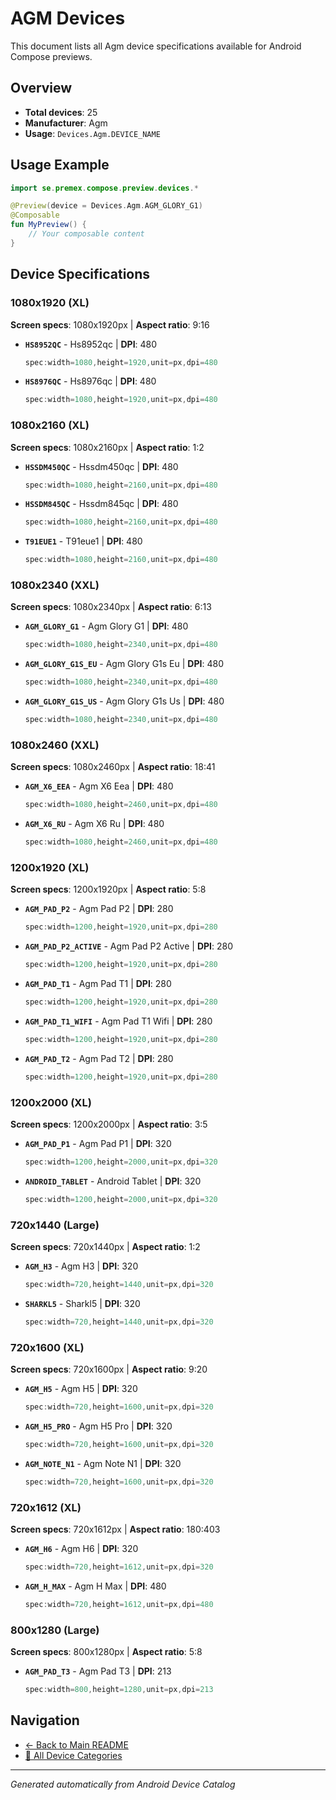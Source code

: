# AGM Devices

This document lists all Agm device specifications available for Android Compose previews.

## Overview

- **Total devices**: 25
- **Manufacturer**: Agm
- **Usage**: `Devices.Agm.DEVICE_NAME`

## Usage Example

```kotlin
import se.premex.compose.preview.devices.*

@Preview(device = Devices.Agm.AGM_GLORY_G1)
@Composable
fun MyPreview() {
    // Your composable content
}
```

## Device Specifications

### 1080x1920 (XL)

**Screen specs**: 1080x1920px | **Aspect ratio**: 9:16

- **`HS8952QC`** - Hs8952qc | **DPI**: 480
  ```kotlin
  spec:width=1080,height=1920,unit=px,dpi=480
  ```

- **`HS8976QC`** - Hs8976qc | **DPI**: 480
  ```kotlin
  spec:width=1080,height=1920,unit=px,dpi=480
  ```

### 1080x2160 (XL)

**Screen specs**: 1080x2160px | **Aspect ratio**: 1:2

- **`HSSDM450QC`** - Hssdm450qc | **DPI**: 480
  ```kotlin
  spec:width=1080,height=2160,unit=px,dpi=480
  ```

- **`HSSDM845QC`** - Hssdm845qc | **DPI**: 480
  ```kotlin
  spec:width=1080,height=2160,unit=px,dpi=480
  ```

- **`T91EUE1`** - T91eue1 | **DPI**: 480
  ```kotlin
  spec:width=1080,height=2160,unit=px,dpi=480
  ```

### 1080x2340 (XXL)

**Screen specs**: 1080x2340px | **Aspect ratio**: 6:13

- **`AGM_GLORY_G1`** - Agm Glory G1 | **DPI**: 480
  ```kotlin
  spec:width=1080,height=2340,unit=px,dpi=480
  ```

- **`AGM_GLORY_G1S_EU`** - Agm Glory G1s Eu | **DPI**: 480
  ```kotlin
  spec:width=1080,height=2340,unit=px,dpi=480
  ```

- **`AGM_GLORY_G1S_US`** - Agm Glory G1s Us | **DPI**: 480
  ```kotlin
  spec:width=1080,height=2340,unit=px,dpi=480
  ```

### 1080x2460 (XXL)

**Screen specs**: 1080x2460px | **Aspect ratio**: 18:41

- **`AGM_X6_EEA`** - Agm X6 Eea | **DPI**: 480
  ```kotlin
  spec:width=1080,height=2460,unit=px,dpi=480
  ```

- **`AGM_X6_RU`** - Agm X6 Ru | **DPI**: 480
  ```kotlin
  spec:width=1080,height=2460,unit=px,dpi=480
  ```

### 1200x1920 (XL)

**Screen specs**: 1200x1920px | **Aspect ratio**: 5:8

- **`AGM_PAD_P2`** - Agm Pad P2 | **DPI**: 280
  ```kotlin
  spec:width=1200,height=1920,unit=px,dpi=280
  ```

- **`AGM_PAD_P2_ACTIVE`** - Agm Pad P2 Active | **DPI**: 280
  ```kotlin
  spec:width=1200,height=1920,unit=px,dpi=280
  ```

- **`AGM_PAD_T1`** - Agm Pad T1 | **DPI**: 280
  ```kotlin
  spec:width=1200,height=1920,unit=px,dpi=280
  ```

- **`AGM_PAD_T1_WIFI`** - Agm Pad T1 Wifi | **DPI**: 280
  ```kotlin
  spec:width=1200,height=1920,unit=px,dpi=280
  ```

- **`AGM_PAD_T2`** - Agm Pad T2 | **DPI**: 280
  ```kotlin
  spec:width=1200,height=1920,unit=px,dpi=280
  ```

### 1200x2000 (XL)

**Screen specs**: 1200x2000px | **Aspect ratio**: 3:5

- **`AGM_PAD_P1`** - Agm Pad P1 | **DPI**: 320
  ```kotlin
  spec:width=1200,height=2000,unit=px,dpi=320
  ```

- **`ANDROID_TABLET`** - Android Tablet | **DPI**: 320
  ```kotlin
  spec:width=1200,height=2000,unit=px,dpi=320
  ```

### 720x1440 (Large)

**Screen specs**: 720x1440px | **Aspect ratio**: 1:2

- **`AGM_H3`** - Agm H3 | **DPI**: 320
  ```kotlin
  spec:width=720,height=1440,unit=px,dpi=320
  ```

- **`SHARKL5`** - Sharkl5 | **DPI**: 320
  ```kotlin
  spec:width=720,height=1440,unit=px,dpi=320
  ```

### 720x1600 (XL)

**Screen specs**: 720x1600px | **Aspect ratio**: 9:20

- **`AGM_H5`** - Agm H5 | **DPI**: 320
  ```kotlin
  spec:width=720,height=1600,unit=px,dpi=320
  ```

- **`AGM_H5_PRO`** - Agm H5 Pro | **DPI**: 320
  ```kotlin
  spec:width=720,height=1600,unit=px,dpi=320
  ```

- **`AGM_NOTE_N1`** - Agm Note N1 | **DPI**: 320
  ```kotlin
  spec:width=720,height=1600,unit=px,dpi=320
  ```

### 720x1612 (XL)

**Screen specs**: 720x1612px | **Aspect ratio**: 180:403

- **`AGM_H6`** - Agm H6 | **DPI**: 320
  ```kotlin
  spec:width=720,height=1612,unit=px,dpi=320
  ```

- **`AGM_H_MAX`** - Agm H Max | **DPI**: 480
  ```kotlin
  spec:width=720,height=1612,unit=px,dpi=480
  ```

### 800x1280 (Large)

**Screen specs**: 800x1280px | **Aspect ratio**: 5:8

- **`AGM_PAD_T3`** - Agm Pad T3 | **DPI**: 213
  ```kotlin
  spec:width=800,height=1280,unit=px,dpi=213
  ```

## Navigation

- [← Back to Main README](../../README.md)
- [📱 All Device Categories](../README.md)

---
*Generated automatically from Android Device Catalog*

